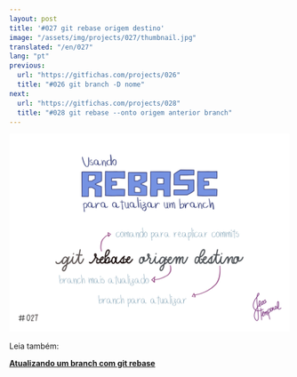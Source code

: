 ```yaml
---
layout: post
title: '#027 git rebase origem destino'
image: "/assets/img/projects/027/thumbnail.jpg"
translated: "/en/027"
lang: "pt"
previous:
  url: "https://gitfichas.com/projects/026"
  title: "#026 git branch -D nome"
next:
  url: "https://gitfichas.com/projects/028"
  title: "#028 git rebase --onto origem anterior branch"
---
```


<img alt="O comando git rebase origem destino serve para atualizar o 'destino' com os commits presentes no 'origem'." src="/assets/img/projects/027/full.jpg">


Leia também:

<a href="https://jtemporal.com/atualizando-um-branch-com-git-rebase/">
  <strong>Atualizando um branch com git rebase</strong>
</a>
